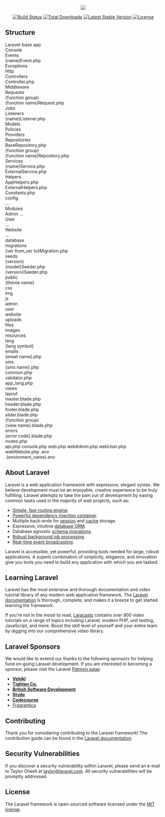 <p align="center"><img src="https://laravel.com/assets/img/components/logo-laravel.svg"></p>

<p align="center">
<a href="https://travis-ci.org/laravel/framework"><img src="https://travis-ci.org/laravel/framework.svg" alt="Build Status"></a>
<a href="https://packagist.org/packages/laravel/framework"><img src="https://poser.pugx.org/laravel/framework/d/total.svg" alt="Total Downloads"></a>
<a href="https://packagist.org/packages/laravel/framework"><img src="https://poser.pugx.org/laravel/framework/v/stable.svg" alt="Latest Stable Version"></a>
<a href="https://packagist.org/packages/laravel/framework"><img src="https://poser.pugx.org/laravel/framework/license.svg" alt="License"></a>
</p>

## Structure

Laravel-base
	app					
		Console					
		Events					
			{name}Event.php					
		Exceptions					
		Http					
			Controllers					
				Controller.php					
			Middleware					
			Requests					
				{function group}					
					{function name}Request.php					
		Jobs					
		Listeners					
			{name}Listener.php					
		Models					
		Policies					
		Providers					
		Repositories					
			BaseRepository.php					
			{function group}					
				{function name}Repository.php					
		Services					
			{name}Service.php					
			ExternalService.php					
		Helpers					
			AppHelpers.php					
			ExternalHelpers.php					
			Constants.php					
	config					
		...					
	Modules					
		Admin
			...					
		User					
			...					
		Website					
			...					
	database					
		migrations					
			{ver from_ver to}Migration.php					
		seeds					
			{version}					
				{model}Seeder.php					
			{version}Seeder.php					
	public					
		{theme name}					
			css					
			img					
			js					
		admin					
		user					
		website					
		uploads						
			files					
			images					
	resources					
		lang				
			{lang symbol}					
				emails					
					{email name}.php					
				sms					
					{sms name}.php					
				common.php					
				validator.php					
				app_lang.php					
		views					
			layout					
				master.blade.php					
				header.blade.php					
				footer.blade.php					
				slider.blade.php					
			{function group}					
				{view name}.blade.php		
			errors					
				{error code}.blade.php					
	routes.php			
		api.php
		console.php
		web.php	
		webAdmin.php
		webUser.php
		webWebsite.php
	.env					
	.{enviroment_name}.env					


## About Laravel

Laravel is a web application framework with expressive, elegant syntax. We believe development must be an enjoyable, creative experience to be truly fulfilling. Laravel attempts to take the pain out of development by easing common tasks used in the majority of web projects, such as:

- [Simple, fast routing engine](https://laravel.com/docs/routing).
- [Powerful dependency injection container](https://laravel.com/docs/container).
- Multiple back-ends for [session](https://laravel.com/docs/session) and [cache](https://laravel.com/docs/cache) storage.
- Expressive, intuitive [database ORM](https://laravel.com/docs/eloquent).
- Database agnostic [schema migrations](https://laravel.com/docs/migrations).
- [Robust background job processing](https://laravel.com/docs/queues).
- [Real-time event broadcasting](https://laravel.com/docs/broadcasting).

Laravel is accessible, yet powerful, providing tools needed for large, robust applications. A superb combination of simplicity, elegance, and innovation give you tools you need to build any application with which you are tasked.

## Learning Laravel

Laravel has the most extensive and thorough documentation and video tutorial library of any modern web application framework. The [Laravel documentation](https://laravel.com/docs) is thorough, complete, and makes it a breeze to get started learning the framework.

If you're not in the mood to read, [Laracasts](https://laracasts.com) contains over 900 video tutorials on a range of topics including Laravel, modern PHP, unit testing, JavaScript, and more. Boost the skill level of yourself and your entire team by digging into our comprehensive video library.

## Laravel Sponsors

We would like to extend our thanks to the following sponsors for helping fund on-going Laravel development. If you are interested in becoming a sponsor, please visit the Laravel [Patreon page](http://patreon.com/taylorotwell):

- **[Vehikl](http://vehikl.com)**
- **[Tighten Co.](https://tighten.co)**
- **[British Software Development](https://www.britishsoftware.co)**
- **[Styde](https://styde.net)**
- **[Codecourse](https://www.codecourse.com)**
- [Fragrantica](https://www.fragrantica.com)

## Contributing

Thank you for considering contributing to the Laravel framework! The contribution guide can be found in the [Laravel documentation](http://laravel.com/docs/contributions).

## Security Vulnerabilities

If you discover a security vulnerability within Laravel, please send an e-mail to Taylor Otwell at taylor@laravel.com. All security vulnerabilities will be promptly addressed.

## License

The Laravel framework is open-sourced software licensed under the [MIT license](http://opensource.org/licenses/MIT).
